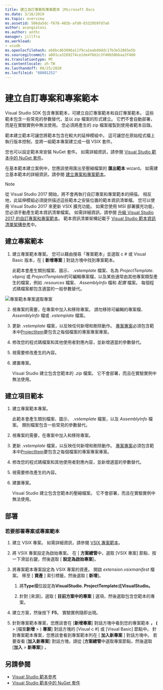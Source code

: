 ```yaml
---
title: 建立自訂專案和專案範本 |Microsoft Docs
ms.date: 3/16/2019
ms.topic: overview
ms.assetid: 586da5dc-f678-402b-afd0-0332959fd7a6
author: acangialosi
ms.author: anthc
manager: jillfra
ms.workload:
- vssdk
ms.openlocfilehash: eb6bcd63896a11f9ca1eabddddc17b3e52865e5b
ms.sourcegitcommit: a801ca3269274ce1de4f6b2c3f40b58bbaa3f460
ms.translationtype: MT
ms.contentlocale: zh-TW
ms.lasthandoff: 08/25/2020
ms.locfileid: "88801252"
---
```

# <a name="create-custom-project-and-item-templates"></a>建立自訂專案和專案範本

Visual Studio SDK 包含專案範本，可建立自訂專案範本和自訂專案範本。 這些範本包含一些常見的參數替代，並以 zip 檔案的形式建立。 它們不會自動部署，而是在實驗實例中無法使用。 您必須將產生的 zip 檔案複製到使用者範本目錄。

範本建立範本可讓您將範本包含在較大的延伸模組中。 這可讓您在原始程式檔上執行版本控制，並將一組範本專案建立成一個 VSIX 套件。

您也可以設定範本來安裝 NuGet 套件。 如需詳細資訊，請參閱 [Visual Studio 範本中的 NuGet 套件](/nuget/visual-studio-extensibility/visual-studio-templates)。

在基本範本建立案例中，您應該使用匯出至壓縮檔案的 **匯出範本** wizard。 如需建立基本範本的詳細資訊，請參閱 [建立專案和專案範本](../ide/creating-project-and-item-templates.md)。

> [!NOTE]
> 從 Visual Studio 2017 開始，將不會再執行自訂專案和專案範本的掃描。 相反地，此延伸模組必須提供描述這些範本之安裝位置的範本資訊清單檔。 您可以使用 Visual Studio 2017 來更新 VSIX 擴充功能。 如果您使用 MSI 部署擴充功能，您必須手動產生範本資訊清單檔案。 如需詳細資訊，請參閱 [升級 Visual Studio 2017 的自訂專案和專案範本](../extensibility/upgrading-custom-project-and-item-templates-for-visual-studio-2017.md)。 範本資訊清單架構記載于 [Visual Studio 範本資訊清單架構參考](../extensibility/visual-studio-template-manifest-schema-reference.md)中。

## <a name="create-a-project-template"></a>建立專案範本

1. 建立專案範本專案。 您可以藉由搜尋「專案範本」並選取 c # 或 Visual Basic 版本，在 [ **新增專案** ] 對話方塊中找到專案範本。

     此範本會產生類別檔案、圖示、 *.vstemplate* 檔案、名為 *ProjectTemplate. vbproj* 或 *ProjectTemplate*的可編輯專案檔，以及某些通常由其他專案類型產生的檔案，例如 *.resources* 檔案、 *AssemblyInfo* 檔和 *配置* 檔案。 每個程式碼檔案都包含適當的一般參數替代。

![專案範本專案選取專案](media/project-template-selection.png)

2. 視專案的需要，在專案中加入和移除專案。 請勿移除可編輯的專案檔、 *AssemblyInfo* 檔或 *.vstemplate* 檔案。

3. 更新 *.vstemplate* 檔案，以反映任何新增和刪除動作。 [專案專案](../extensibility/project-element-visual-studio-templates.md)必須包含範本中[ProjectItem](../extensibility/projectitem-element-visual-studio-item-templates.md)要包含之每個檔案的專案專案專案。

4. 修改您的程式碼檔案和其他使用者對應內容，並新增適當的參數替代。

5. 視需要修改產生的內容。

6. 建置專案。

     Visual Studio 建立包含您範本的 *.zip* 檔案。 它不會部署，而且在實驗實例中無法使用。

## <a name="create-an-item-template"></a>建立項目範本

1. 建立專案範本專案。

     此範本會產生類別檔案、圖示、 *.vstemplate* 檔案，以及 *AssemblyInfo* 檔案。 類別檔案包含一些常見的參數替代。

2. 視專案的需要，在專案中加入和移除專案。

3. 更新 *.vstemplate* 檔案，以反映任何新增和刪除動作。 [專案專案](../extensibility/project-element-visual-studio-templates.md)必須包含範本中[ProjectItem](../extensibility/projectitem-element-visual-studio-item-templates.md)要包含之每個檔案的專案專案專案。

4. 修改您的程式碼檔案和其他使用者對應內容，並新增適當的參數替代。

5. 視需要修改產生的內容。

6. 建置專案。

     Visual Studio 建立包含您範本的壓縮檔案。 它不會部署，而且在實驗實例中無法使用。

## <a name="deployment"></a>部署

### <a name="to-deploy-the-project-or-item-template"></a>若要部署專案或專案範本

1. 建立 VSIX 專案。 如需詳細資訊，請參閱 [VSIX 專案範本](../extensibility/vsix-project-template.md)。

2. 將 VSIX 專案設定為啟始專案。 在 [ **方案總管**中，選取 [VSIX 專案] 節點、按一下滑鼠右鍵，然後選取 [ **設定為啟始專案**]。

3. 將專案範本專案設定為 VSIX 專案的資產。 開啟 *extension.vsixmanifest* 檔案。 移至 [ **資產** ] 索引標籤，然後選取 [ **新增**]。

    1. 將**Type**欄位設定為**VisualStudio. ProjectTemplate**或**VisualStudio。**

    2. 針對 [來源]，選取 [ **目前方案中的專案** ] 選項，然後選取包含您範本的專案。

4. 建立方案，然後按下 **F5**。 實驗實例隨即出現。

5. 針對專案範本專案，您應該會在 [**新增專案**] 對話方塊中看到您的專案範本 **， (**  >  [檔案**新增**  > ) **專案**] 對話方塊的 [Visual c #] 或 [Visual Basic] 節點中。 針對專案範本專案，您應該會看到專案範本列在 [ **加入新專案** ] 對話方塊中。 若要查看 [**加入新專案**] 對話方塊，請從 [**方案總管**中選取專案節點，然後選取 [**加入**  >  **新專案**]) 。

## <a name="see-also"></a>另請參閱

- [Visual Studio 範本參考](../ide/creating-project-and-item-templates.md)
- [Visual Studio 範本中的 NuGet 套件](/nuget/visual-studio-extensibility/visual-studio-templates)
